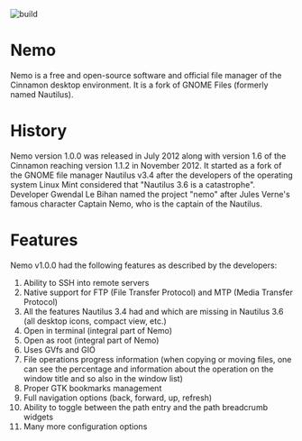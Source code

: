 ![build](https://github.com/linuxmint/nemo/actions/workflows/build.yml/badge.svg)

Nemo
====
Nemo is a free and open-source software and official file manager of the Cinnamon desktop environment. 
It is a fork of GNOME Files (formerly named Nautilus).



History
====
Nemo version 1.0.0 was released in July 2012 along with version 1.6 of the Cinnamon reaching version 1.1.2 in November 2012.
It started as a fork of the GNOME file manager Nautilus v3.4 after the developers of the operating system Linux Mint considered that "Nautilus 3.6 is a catastrophe".
Developer Gwendal Le Bihan named the project "nemo" after Jules Verne's famous character Captain Nemo, who is the captain of the Nautilus.

Features
====
Nemo v1.0.0 had the following features as described by the developers:
1. Ability to SSH into remote servers
2. Native support for FTP (File Transfer Protocol) and MTP (Media Transfer Protocol)
3. All the features Nautilus 3.4 had and which are missing in Nautilus 3.6 (all desktop icons, compact view, etc.)
4. Open in terminal (integral part of Nemo)
5. Open as root (integral part of Nemo)
6. Uses GVfs and GIO
7. File operations progress information (when copying or moving files, one can see the percentage and information about the operation on the window title and so also in the window list)
8. Proper GTK bookmarks management
9. Full navigation options (back, forward, up, refresh)
10. Ability to toggle between the path entry and the path breadcrumb widgets
11. Many more configuration options
